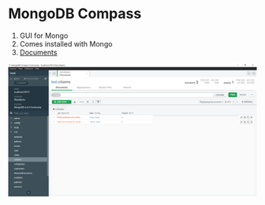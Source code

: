 # MongoDB Compass

1. GUI for Mongo
1. Comes installed with Mongo
1. [Documents](https://docs.mongodb.com/compass/master/install/)

![](compass.png)